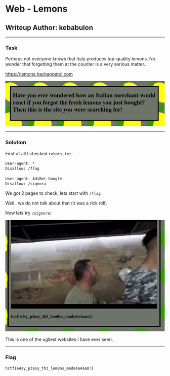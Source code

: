 # Web - Lemons
## Writeup Author: kebabulon

---

### Task

Perhaps not everyone knows that Italy produces top-quality lemons. No wonder that forgetting them at the counter is a very serious matter...  

https://lemons.hackappatoi.com 

![Lemons site](assets/images/Lemons_1.png)

---

### Solution


First of all I checked ```robots.txt```:

```
User-agent: *
Disallow: /flag

User-agent: AdsBot-Google
Disallow: /signora
```

We got 2 pages to check, lets start with ```/flag```

Well.. we do not talk about that (it was a rick roll)

Now lets try ```/signora```:

![/signora](assets/images/Lemons_2.png)

This is one of the ugliest websites I have ever seen.

---

### Flag

```
hctf{e4sy_p3asy_th3_lem0ns_mada4a4aam!} 
```
